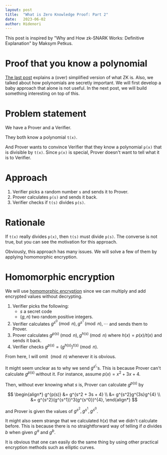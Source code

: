```yaml
---
layout: post
title:  "What is Zero Knowledge Proof: Part 2"
date:   2023-06-02
author: Hidenori
---
```


This post is inspired by "Why and How zk-SNARK Works: Definitive Explanation" by Maksym Petkus.

# Proof that you know a polynomial

[The last post](/2023/06/01/zk-part-1.html) explains a (over) simplified version of what ZK is.
Also, we talked about how polynomials are secretly important.
We will first develop a baby approach that alone is not useful.
In the next post, we will build something interesting on top of this.

# Problem statement

We have a Prover and a Verifier.

They both know a polynomial `t(x)`.

And Prover wants to convince Verifier that they know a polynomial `p(x)` that is divisible by `t(x)`.
Since `p(x)` is special, Prover doesn't want to tell what it is to Verifier.

# Approach

1. Verifier picks a random number `s` and sends it to Prover.
1. Prover calculates `p(s)` and sends it back.
1. Verifier checks if `t(s)` divides `p(s)`.

# Rationale
If `t(x)` really divides `p(x)`, then `t(s)` must divide `p(s)`.
The converse is not true, but you can see the motivation for this approach.

Obviously, this approach has many issues.
We will solve a few of them by applying homomorphic encryption.

# Homomorphic encryption

We will use [homomorphic encryption](/2023/04/03/homomorphic-encryption-examples.html) since we can multiply and add encrypted values without decrypting.


1. Verifier picks the following:
    - $s$ a secret code
    - $(g, n)$ two random positive integers.
1. Verifier calculates $g^{s^0} \pmod{n}, g^{s^1} \pmod{n}, \cdots$ and sends them to Prover.
1. Prover calculates $g^{p(s)} \pmod{n}, g^{h(s)} \pmod{n}$ where $h(x) = p(x) / t(x)$ and sends it back.
1. Verifier checks $g^{p(s)} = (g^{h(s)})^{t(s)} \pmod n$.

From here, I will omit $\pmod n$ whenever it is obvious.

It might seem unclear as to why we send $g^{s^i}$'s.
This is because Prover can't calculate $g^{p(s)}$ without it.
For instance, assume $p(x) = x^2 + 3x + 4$.

Then, without ever knowing what $s$ is, Prover can calculate $g^{p(s)}$ by

$$
\begin{align*}
    g^{p(s)}
        &= g^{s^2 + 3s + 4} \\
        &= g^{s^2}g^{3s}g^{4} \\
        &= g^{s^2}(g^{s^1})^3(g^{s^0})^{4},
\end{align*}
$$

and Prover is given the values of $g^{s^2}, g^{s^1}, g^{s^0}$.

It might also seem strange that we calculated $h(x)$ that we didn't calculate before.
This is because there is no straightforward way of telling if $a$ divides $b$ when given $g^a$ and $g^b$.

It is obvious that one can easily do the same thing by using other practical encryption methods such as elliptic curves.



